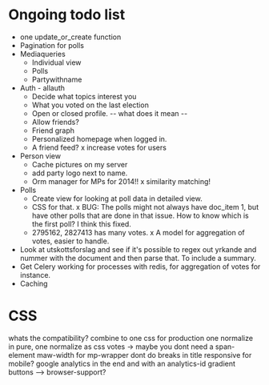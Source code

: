 # Ongoing todo list

* one update_or_create function
* Pagination for polls
* Mediaqueries
    - Individual view
    - Polls
    - Partywithname
* Auth - allauth
    - Decide what topics interest you
    - What you voted on the last election
    - Open or closed profile. -- what does it mean -- 
    - Allow friends?
    - Friend graph
    - Personalized homepage when logged in. 
    - A friend feed?
    x increase votes for users
* Person view
    - Cache pictures on my server
    - add party logo next to name.
    - Orm manager for MPs for 2014!!
    x similarity matching!  
* Polls
    - Create view for looking at poll data in detailed view. 
    - CSS for that. 
    x BUG: The polls might not always have doc_item 1, but have other polls that are done in that issue. How to know which is the first poll? I think this fixed. 
    - 2795162, 2827413 has many votes. 
x A model for aggregation of votes, easier to handle.
* Look at utskottsforslag and see if it's possible to regex out yrkande and nummer with the document and then parse that. To include a summary. 
* Get Celery working for processes with redis, for aggregation of votes for instance. 
* Caching


# CSS
whats the compatibility?
combine to one css for production
one normalize in pure, one normalize as css
votes -> maybe you dont need a span-element
maw-width for mp-wrapper
dont do breaks in title
responsive for mobile?
google analytics in the end and with an analytics-id
gradient buttons --> browser-support?

